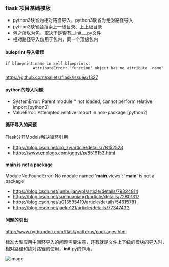### flask 项目基础模板

- python2缺省为相对路径导入，python3缺省为绝对路径导入
- python2缺省会搜索上一级目录、上上级目录
- 包之所以为包，取决于是否有__init__.py文件
- 相对路径导入仅用于包内，同一个顶级包内

#### buleprint 导入错误
```
if blueprint.name in self.blueprints:
            AttributeError: 'function' object has no attribute 'name'
```
https://github.com/pallets/flask/issues/1327

#### python的导入问题

- SystemError: Parent module '' not loaded, cannot perform relative import        [python3]
- ValueError: Attempted relative import in non-package        [python2]

#### 循环导入的问题
Flask分开Models解决循环引用

- https://blog.csdn.net/co_zy/article/details/78152523
- https://www.cnblogs.com/gggyt/p/8516153.html

#### __main__ is not a package

ModuleNotFoundError: No module named '__main__.views'; '__main__' is not a package

- https://blog.csdn.net/junbujianwpl/article/details/79324814
- https://blog.csdn.net/sunhuaqiang1/article/details/72801317
- https://blog.csdn.net/u013595419/article/details/54615781
- https://blog.csdn.net/jacke121/article/details/77347432


#### 问题的引出

http://www.pythondoc.com/flask/patterns/packages.html

标准大型应用中回环导入的问题需要注意，还有就是文件上下级的模块的导入时，相对路径和绝对路径的使用，__init__.py的作用。

![image](https://wiki.woodpecker.org.cn/moin/MiscItems/2008-11-25?action=AttachFile&do=get&target=PyImportFlow.png)
